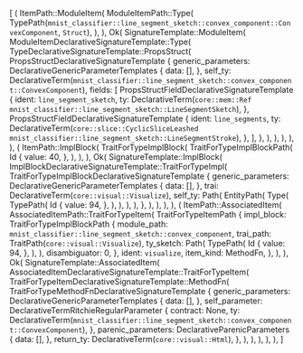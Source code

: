 [
    (
        ItemPath::ModuleItem(
            ModuleItemPath::Type(
                TypePath(`mnist_classifier::line_segment_sketch::convex_component::ConvexComponent`, `Struct`),
            ),
        ),
        Ok(
            SignatureTemplate::ModuleItem(
                ModuleItemDeclarativeSignatureTemplate::Type(
                    TypeDeclarativeSignatureTemplate::PropsStruct(
                        PropsStructDeclarativeSignatureTemplate {
                            generic_parameters: DeclarativeGenericParameterTemplates {
                                data: [],
                            },
                            self_ty: DeclarativeTerm(`mnist_classifier::line_segment_sketch::convex_component::ConvexComponent`),
                            fields: [
                                PropsStructFieldDeclarativeSignatureTemplate {
                                    ident: `line_segment_sketch`,
                                    ty: DeclarativeTerm(`core::mem::Ref mnist_classifier::line_segment_sketch::LineSegmentSketch`),
                                },
                                PropsStructFieldDeclarativeSignatureTemplate {
                                    ident: `line_segments`,
                                    ty: DeclarativeTerm(`core::slice::CyclicSliceLeashed mnist_classifier::line_segment_sketch::LineSegmentStroke`),
                                },
                            ],
                        },
                    ),
                ),
            ),
        ),
    ),
    (
        ItemPath::ImplBlock(
            TraitForTypeImplBlock(
                TraitForTypeImplBlockPath(
                    Id {
                        value: 40,
                    },
                ),
            ),
        ),
        Ok(
            SignatureTemplate::ImplBlock(
                ImplBlockDeclarativeSignatureTemplate::TraitForTypeImpl(
                    TraitForTypeImplBlockDeclarativeSignatureTemplate {
                        generic_parameters: DeclarativeGenericParameterTemplates {
                            data: [],
                        },
                        trai: DeclarativeTerm(`core::visual::Visualize`),
                        self_ty: Path(
                            EntityPath(
                                Type(
                                    TypePath(
                                        Id {
                                            value: 94,
                                        },
                                    ),
                                ),
                            ),
                        ),
                    },
                ),
            ),
        ),
    ),
    (
        ItemPath::AssociatedItem(
            AssociatedItemPath::TraitForTypeItem(
                TraitForTypeItemPath {
                    impl_block: TraitForTypeImplBlockPath {
                        module_path: `mnist_classifier::line_segment_sketch::convex_component`,
                        trai_path: TraitPath(`core::visual::Visualize`),
                        ty_sketch: Path(
                            TypePath(
                                Id {
                                    value: 94,
                                },
                            ),
                        ),
                        disambiguator: 0,
                    },
                    ident: `visualize`,
                    item_kind: MethodFn,
                },
            ),
        ),
        Ok(
            SignatureTemplate::AssociatedItem(
                AssociatedItemDeclarativeSignatureTemplate::TraitForTypeItem(
                    TraitForTypeItemDeclarativeSignatureTemplate::MethodFn(
                        TraitForTypeMethodFnDeclarativeSignatureTemplate {
                            generic_parameters: DeclarativeGenericParameterTemplates {
                                data: [],
                            },
                            self_parameter: DeclarativeTermRitchieRegularParameter {
                                contract: None,
                                ty: DeclarativeTerm(`mnist_classifier::line_segment_sketch::convex_component::ConvexComponent`),
                            },
                            parenic_parameters: DeclarativeParenicParameters {
                                data: [],
                            },
                            return_ty: DeclarativeTerm(`core::visual::Html`),
                        },
                    ),
                ),
            ),
        ),
    ),
]